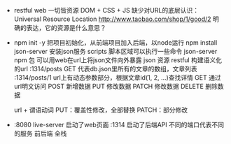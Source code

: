 - restful web
  一切皆资源
  DOM + CSS + JS
  缺少对URL的底层认识：Universal Resource Location
  http://www.taobao.com/shop/1/good/2
  明确的表达，它的资源是什么意思？

- npm init -y 把项目初始化，从前端项目加入后端，以node运行
  npm install json-server 安装json服务
  scripts 脚本区域可以执行一些命令
  json-server npm 包
  可以用web在url上将json文件向外暴露
  json 资源 restful
  构建语义化的url
  :1314/posts GET 代表db.json里所有的文章的数组，文章列表
  :1314/posts/1 url上有动态参数部分，根据文章id(1, 2, ...)查找详情
  GET    通过url明文访问
  POST   新增数据
  PUT    修改数据
  PATCH  修改数据
  DELETE 删除数据

  url + 谓语动词
  PUT：覆盖性修改，全部替换
  PATCH：部分修改

- :8080 live-server 启动了web页面
  :1314 启动了后端API
  不同的端口代表不同的服务
  前后端 全栈